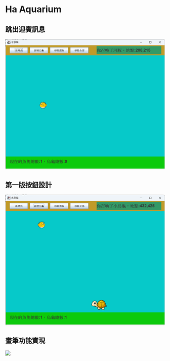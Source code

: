 # Ha Aquarium 

## 跳出迎賓訊息

![](https://github.com/Ivan1191/Aquarium/blob/main/img/pic1.png)

## 第一版按鈕設計

![](https://github.com/Ivan1191/Aquarium/blob/main/img/pic2.png)

## 畫筆功能實現

![](https://github.com/Ivan1191/Aquarium/blob/main/img/pic4.png)
